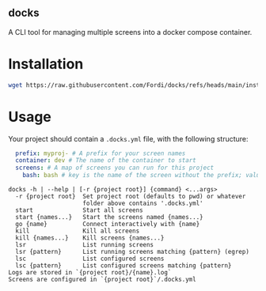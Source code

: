 docks
-----

A CLI tool for managing multiple screens into a docker compose container.

Installation
============

```bash
wget https://raw.githubusercontent.com/Fordi/docks/refs/heads/main/install.sh -O- | bash
```

Usage
=====

Your project should contain a `.docks.yml` file, with the following structure:

```yaml
  prefix: myproj- # A prefix for your screen names
  container: dev # The name of the container to start
  screens: # A map of screens you can run for this project
    bash: bash # key is the name of the screen without the prefix; value is the command to run
```

```text
docks -h | --help | [-r {project root}] {command} <...args>
  -r {project root}  Set project root (defaults to pwd) or whatever
                     folder above contains '.docks.yml'
  start              Start all screens
  start {names...}   Start the screens named {names...}
  go {name}          Connect interactively with {name}
  kill               Kill all screens
  kill {names...}    Kill screens {names...}
  lsr                List running screens
  lsr {pattern}      List running screens matching {pattern} (egrep)
  lsc                List configured screens
  lsc {pattern}      List configured screens matching {pattern}
Logs are stored in `{project root}/{name}.log`
Screens are configured in `{project root}`/.docks.yml
```


